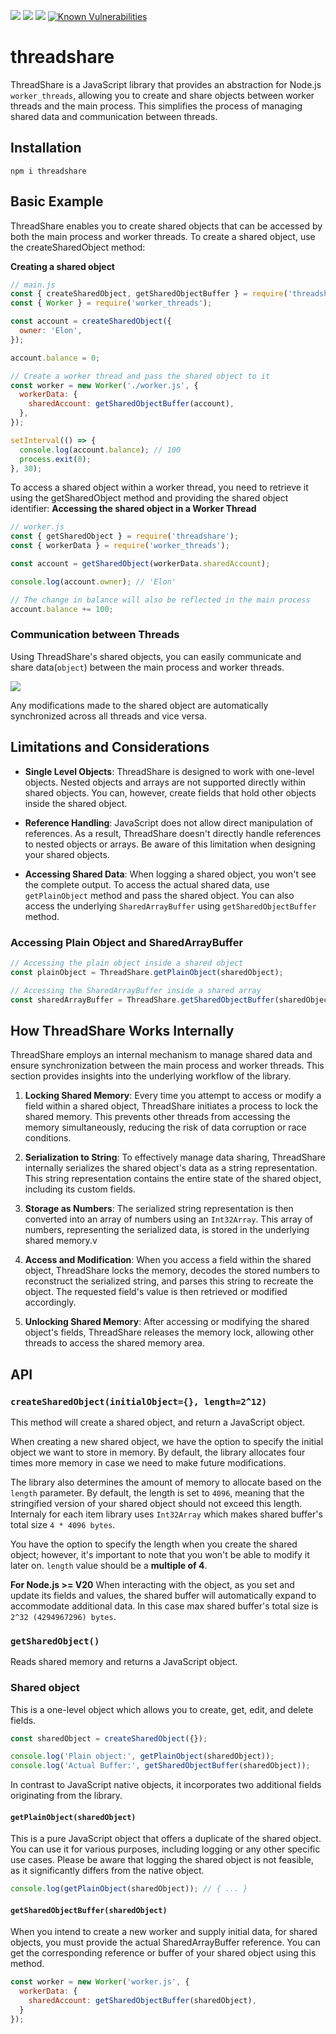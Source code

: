 ![](https://img.shields.io/badge/dependencies-none-brightgreen.svg)
![](https://img.shields.io/npm/dt/threadshare.svg)
![](https://img.shields.io/npm/l/threadshare.svg)
[![Known Vulnerabilities](https://snyk.io/test/github/nairihar/threadshare/badge.svg)](https://snyk.io/test/github/nairihar/funthreads)

# threadshare

ThreadShare is a JavaScript library that provides an abstraction for Node.js `worker_threads`, allowing you to create and share objects between worker threads and the main process. This simplifies the process of managing shared data and communication between threads.

## Installation

```
npm i threadshare
```

## Basic Example

ThreadShare enables you to create shared objects that can be accessed by both the main process and worker threads. To create a shared object, use the createSharedObject method:

**Creating a shared object**
```js
// main.js
const { createSharedObject, getSharedObjectBuffer } = require('threadshare');
const { Worker } = require('worker_threads');

const account = createSharedObject({
  owner: 'Elon',
});

account.balance = 0;

// Create a worker thread and pass the shared object to it
const worker = new Worker('./worker.js', {
  workerData: {
    sharedAccount: getSharedObjectBuffer(account),
  },
});

setInterval(() => {
  console.log(account.balance); // 100
  process.exit(0);
}, 30);
```

To access a shared object within a worker thread, you need to retrieve it using the getSharedObject method and providing the shared object identifier:
**Accessing the shared object in a Worker Thread**

```js
// worker.js
const { getSharedObject } = require('threadshare');
const { workerData } = require('worker_threads');

const account = getSharedObject(workerData.sharedAccount);

console.log(account.owner); // 'Elon'

// The change in balance will also be reflected in the main process
account.balance += 100;
```

### Communication between Threads

Using ThreadShare's shared objects, you can easily communicate and share data(`object`) between the main process and worker threads.

![](https://topentol.sirv.com/github/share_thread.png)

Any modifications made to the shared object are automatically synchronized across all threads and vice versa.

## Limitations and Considerations

- **Single Level Objects**: ThreadShare is designed to work with one-level objects. Nested objects and arrays are not supported directly within shared objects. You can, however, create fields that hold other objects inside the shared object.

- **Reference Handling**: JavaScript does not allow direct manipulation of references. As a result, ThreadShare doesn't directly handle references to nested objects or arrays. Be aware of this limitation when designing your shared objects.

- **Accessing Shared Data**: When logging a shared object, you won't see the complete output. To access the actual shared data, use `getPlainObject` method and pass the shared object. You can also access the underlying `SharedArrayBuffer` using `getSharedObjectBuffer` method.

### Accessing Plain Object and SharedArrayBuffer

```js
// Accessing the plain object inside a shared object
const plainObject = ThreadShare.getPlainObject(sharedObject);

// Accessing the SharedArrayBuffer inside a shared array
const sharedArrayBuffer = ThreadShare.getSharedObjectBuffer(sharedObject);
```

## How ThreadShare Works Internally

ThreadShare employs an internal mechanism to manage shared data and ensure synchronization between the main process and worker threads. This section provides insights into the underlying workflow of the library.

1. **Locking Shared Memory**: Every time you attempt to access or modify a field within a shared object, ThreadShare initiates a process to lock the shared memory. This prevents other threads from accessing the memory simultaneously, reducing the risk of data corruption or race conditions.

2. **Serialization to String**: To effectively manage data sharing, ThreadShare internally serializes the shared object's data as a string representation. This string representation contains the entire state of the shared object, including its custom fields.

3. **Storage as Numbers**: The serialized string representation is then converted into an array of numbers using an `Int32Array`. This array of numbers, representing the serialized data, is stored in the underlying shared memory.v

4. **Access and Modification**: When you access a field within the shared object, ThreadShare locks the memory, decodes the stored numbers to reconstruct the serialized string, and parses this string to recreate the object. The requested field's value is then retrieved or modified accordingly.

5. **Unlocking Shared Memory**: After accessing or modifying the shared object's fields, ThreadShare releases the memory lock, allowing other threads to access the shared memory area.

## API

### `createSharedObject(initialObject={}, length=2^12)`

This method will create a shared object, and return a JavaScript object.

When creating a new shared object, we have the option to specify the initial object we want to store in memory. By default, the library allocates four times more memory in case we need to make future modifications.

The library also determines the amount of memory to allocate based on the `length` parameter. By default, the length is set to `4096`, meaning that the stringified version of your shared object should not exceed this length.
Internaly for each item library uses `Int32Array` which makes shared buffer's total size `4 * 4096 bytes`.

You have the option to specify the length when you create the shared object; however, it's important to note that you won't be able to modify it later on. `length` value should be a **multiple of 4**.

**For Node.js >= V20**
When interacting with the object, as you set and update its fields and values, the shared buffer will automatically expand to accommodate additional data. In this case max shared buffer's total size is `2^32 (4294967296) bytes`.

### `getSharedObject()`

Reads shared memory and returns a JavaScript object.

### Shared object

This is a one-level object which allows you to create, get, edit, and delete fields.

```js
const sharedObject = createSharedObject({});

console.log('Plain object:', getPlainObject(sharedObject));
console.log('Actual Buffer:', getSharedObjectBuffer(sharedObject));
```

In contrast to JavaScript native objects, it incorporates two additional fields originating from the library.

#### `getPlainObject(sharedObject)`

This is a pure JavaScript object that offers a duplicate of the shared object. You can use it for various purposes, including logging or any other specific use cases.
Please be aware that logging the shared object is not feasible, as it significantly differs from the native object.

```js
console.log(getPlainObject(sharedObject)); // { ... }
```

#### `getSharedObjectBuffer(sharedObject)`

When you intend to create a new worker and supply initial data, for shared objects, you must provide the actual SharedArrayBuffer reference. You can get the corresponding reference or buffer of your shared object using this method.

```js
const worker = new Worker('worker.js', {
  workerData: {
    sharedAccount: getSharedObjectBuffer(sharedObject),
  }
});
```